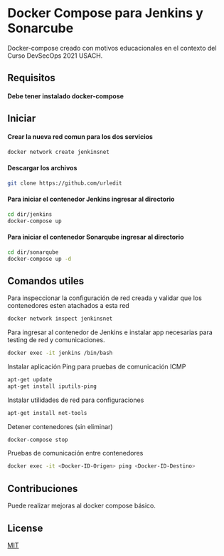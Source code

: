 # Docker Compose para Jenkins y Sonarcube
Docker-compose creado con motivos educacionales en el contexto del Curso DevSecOps 2021 USACH.

## Requisitos
#### Debe tener instalado docker-compose



## Iniciar
#### Crear la nueva red comun para los dos servicios
```bash
docker network create jenkinsnet
```
#### Descargar los archivos
```bash
git clone https://github.com/urledit
```
#### Para iniciar el contenedor Jenkins ingresar al directorio 
```bash
cd dir/jenkins
docker-compose up
```

#### Para iniciar el contenedor Sonarqube ingresar al directorio 
```bash
cd dir/sonarqube
docker-compose up -d
```
## Comandos utiles
Para inspeccionar la configuración de red creada y validar que los contenedores esten atachados a esta red
```bash
docker network inspect jenkinsnet
```
Para ingresar al contenedor de Jenkins e instalar app necesarias para testing de red y comunicaciones.
```bash
docker exec -it jenkins /bin/bash
```
Instalar aplicación Ping para pruebas de comunicación ICMP
```bash
apt-get update
apt-get install iputils-ping
```
Instalar utilidades de red para configuraciones
```bash
apt-get install net-tools
```
Detener contenedores (sin eliminar)
```bash
docker-compose stop
```
Pruebas de comunicación entre contenedores
```bash
docker exec -it <Docker-ID-Origen> ping <Docker-ID-Destino>
```

## Contribuciones
Puede realizar mejoras al docker compose básico.


## License
[MIT](https://choosealicense.com/licenses/mit/)
